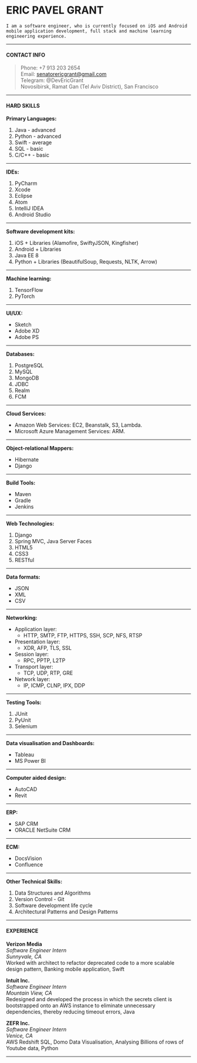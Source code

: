 # ERIC PAVEL GRANT

`I am a software engineer, who is currently focused on iOS and Android mobile application development, full stack and machine learning engineering experience.`

---

#### CONTACT INFO
> Phone: +7 913 203 2654  
> Email: senatorericgrant@gmail.com  
> Telegram: @DevEricGrant  
> Novosibirsk, Ramat Gan (Tel Aviv District), San Francisco

---

#### HARD SKILLS
**Primary Languages:**
1. Java - advanced
2. Python - advanced
3. Swift - average
4. SQL - basic
5. C/C++ - basic

-----

**IDEs:**
1. PyCharm
2. Xcode
3. Eclipse
4. Atom
5. IntelliJ IDEA
6. Android Studio

----

**Software development kits:**
1. iOS + Libraries (Alamofire, SwiftyJSON, Kingfisher)
2. Android + Libraries
3. Java EE 8
4. Python + Libraries (BeautifulSoup, Requests, NLTK, Arrow)

----

**Machine learning:**
1. TensorFlow
2. PyTorch

----

**UI/UX:**
- Sketch
- Adobe XD
- Adobe PS

---

**Databases:**
1. PostgreSQL
2. MySQL
3. MongoDB
4. JDBC
5. Realm
6. FCM

---

**Cloud Services:**
- Amazon Web Services: EC2, Beanstalk, S3, Lambda.
- Microsoft Azure Management Services: ARM.

-----

**Object-relational Mappers:**
- Hibernate
- Django

----

**Build Tools:**
- Maven
- Gradle
- Jenkins

----

**Web Technologies:**
1. Django
2. Spring MVC, Java Server Faces
3. HTML5
4. CSS3
5. RESTful

----

**Data formats:**
- JSON
- XML
- CSV

---

**Networking:**
- Application layer:
  - HTTP, SMTP, FTP, HTTPS, SSH, SCP, NFS, RTSP
- Presentation layer:
  - XDR, AFP, TLS, SSL
- Session layer:
  - RPC, PPTP, L2TP
- Transport layer:
  - TCP, UDP, RTP, GRE
- Network layer:
  - IP, ICMP, CLNP, IPX, DDP

-----

**Testing Tools:**
1. JUnit
2. PyUnit
3. Selenium

----

**Data visualisation and Dashboards:**
- Tableau
- MS Power BI

----

**Computer aided design:**
- AutoCAD
- Revit

----

**ERP:**
- SAP CRM
- ORACLE NetSuite CRM

----

**ECM:**
- DocsVision
- Confluence

----

**Other Technical Skills:**
1. Data Structures and Algorithms
2. Version Control - Git
3. Software development life cycle
4. Architectural Patterns and Design Patterns

-----

#### EXPERIENCE
**Verizon Media**  
*Software Engineer Intern*   
_Sunnyvale, CA_   
Worked with architect to refactor deprecated code to a more scalable design pattern, Banking mobile application, Swift

**Intuit Inc.**  
_Software Engineer Intern_  
*Mountain View, CA*  
Redesigned and developed the process in which the secrets client is bootstrapped onto an AWS instance to eliminate unnecessary dependencies, thereby reducing timeout errors, Java

**ZEFR Inc.**  
*Software Engineer Intern*   
_Venice, CA_  
AWS Redshift SQL, Domo Data Visualisation, Analysing Billions of rows of Youtube data, Python

---
